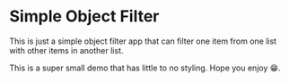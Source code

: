 # Simple Object Filter

This is just a simple object filter app that can filter one item from one list with other items in another list.

This is a super small demo that has little to no styling. Hope you enjoy 😁.

